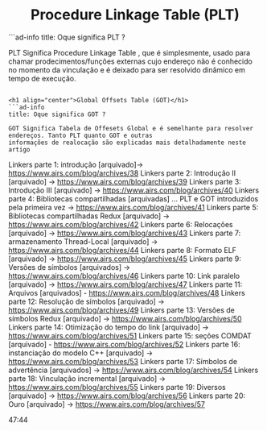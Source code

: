 <h1 align="center">Procedure Linkage Table (PLT)</h1>
```ad-info
title: Oque significa PLT ?

PLT Significa Procedure Linkage Table , que é simplesmente, usado para chamar prodecimentos/funções externas cujo endereço não é conhecido no momento da vinculação e é deixado para ser resolvido dinâmico em tempo de execução.

```

<h1 align="center">Global Offsets Table (GOT)</h1>
```ad-info
title: Oque significa GOT ?

GOT Significa Tabela de Offesets Global e é semelhante para resolver endereços. Tanto PLT quanto GOT e outras
informações de realocação são explicadas mais detalhadamente neste artigo

```

Linkers parte 1: introdução [arquivado]-> https://www.airs.com/blog/archives/38
Linkers parte 2: Introdução II [arquivado] -> https://www.airs.com/blog/archives/39
Linkers parte 3: Introdução III [arquivado] -> https://www.airs.com/blog/archives/40
Linkers parte 4: Bibliotecas compartilhadas [arquivadas] ... PLT e GOT introduzidos pela primeira vez -> https://www.airs.com/blog/archives/41
Linkers parte 5: Bibliotecas compartilhadas Redux [arquivado] -> https://www.airs.com/blog/archives/42
Linkers parte 6: Relocações [arquivado] -> https://www.airs.com/blog/archives/43
Linkers parte 7: armazenamento Thread-Local [arquivado] -> https://www.airs.com/blog/archives/44
Linkers parte 8: Formato ELF [arquivado] -> https://www.airs.com/blog/archives/45
Linkers parte 9: Versões de símbolos [arquivados] -> https://www.airs.com/blog/archives/46
Linkers parte 10: Link paralelo [arquivado] -> https://www.airs.com/blog/archives/47
Linkers parte 11: Arquivos [arquivados] - https://www.airs.com/blog/archives/48
Linkers parte 12: Resolução de símbolos [arquivado] -> https://www.airs.com/blog/archives/49
Linkers parte 13: Versões de símbolos Redux [arquivado] -> https://www.airs.com/blog/archives/50
Linkers parte 14: Otimização do tempo do link [arquivado] -> https://www.airs.com/blog/archives/51
Linkers parte 15: seções COMDAT [arquivado] - https://www.airs.com/blog/archives/52
Linkers parte 16: instanciação do modelo C++ [arquivado] -> https://www.airs.com/blog/archives/53
Linkers parte 17: Símbolos de advertência [arquivados] -> https://www.airs.com/blog/archives/54
Linkers parte 18: Vinculação incremental [arquivado] -> https://www.airs.com/blog/archives/55
Linkers parte 19: Diversos [arquivado] -> https://www.airs.com/blog/archives/56
Linkers parte 20: Ouro [arquivado] -> https://www.airs.com/blog/archives/57


47:44